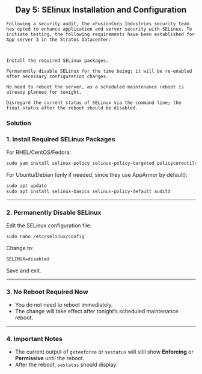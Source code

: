 ## <center> Day 5: SElinux Installation and Configuration

```
Following a security audit, the xFusionCorp Industries security team has opted to enhance application and server security with SELinux. To initiate testing, the following requirements have been established for App server 3 in the Stratos Datacenter:



Install the required SELinux packages.

Permanently disable SELinux for the time being; it will be re-enabled after necessary configuration changes.

No need to reboot the server, as a scheduled maintenance reboot is already planned for tonight.

Disregard the current status of SELinux via the command line; the final status after the reboot should be disabled.
```

### Solution

### 1. Install Required SELinux Packages

For RHEL/CentOS/Fedora:
```apache
sudo yum install selinux-policy selinux-policy-targeted policycoreutils
```

For Ubuntu/Debian (only if needed, since they use AppArmor by default):
```apache
sudo apt update
sudo apt install selinux-basics selinux-policy-default auditd
```

---

### 2. Permanently Disable SELinux
Edit the SELinux configuration file:
```apache
sudo nano /etc/selinux/config
```

Change to:
```apache
SELINUX=disabled
```
Save and exit.

---

### 3. No Reboot Required Now
- You do not need to reboot immediately.
- The change will take effect after tonight’s scheduled maintenance reboot.

---

### 4. Important Notes
- The current output of `getenforce` or `sestatus` will still show **Enforcing** or **Permissive** until the reboot.
- After the reboot, `sestatus` should display: